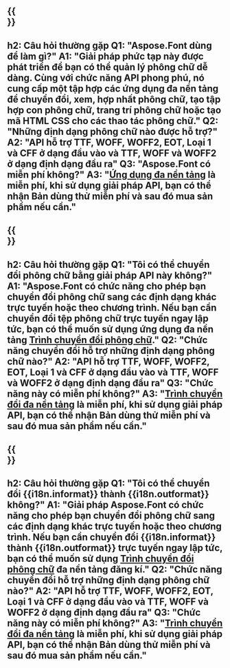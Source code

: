 ﻿---
translation: true
deploy: false
---

{{<section faq>}}
---
h2: Câu hỏi thường gặp
Q1: "Aspose.Font dùng để làm gì?"
A1: "Giải pháp phức tạp này được phát triển để bạn có thể quản lý phông chữ dễ dàng. Cùng với chức năng API phong phú, nó cung cấp một tập hợp các ứng dụng đa nền tảng để chuyển đổi, xem, hợp nhất phông chữ, tạo tập hợp con phông chữ, trang trí phông chữ hoặc tạo mã HTML CSS cho các thao tác phông chữ."
Q2: "Những định dạng phông chữ nào được hỗ trợ?"
A2: "API hỗ trợ TTF, WOFF, WOFF2, EOT, Loại 1 và CFF ở dạng đầu vào và TTF, WOFF và WOFF2 ở dạng định dạng đầu ra"
Q3: "Aspose.Font có miễn phí không?"
A3: "[Ứng dụng đa nền tảng](https://products.aspose.app/font/appices) là miễn phí, khi sử dụng giải pháp API, bạn có thể nhận Bản dùng thử miễn phí và sau đó mua sản phẩm nếu cần."
---

{{<section faq-converter>}}
---
h2: Câu hỏi thường gặp
Q1: "Tôi có thể chuyển đổi phông chữ bằng giải pháp API này không?"
A1: "Aspose.Font có chức năng cho phép bạn chuyển đổi phông chữ sang các định dạng khác trực tuyến hoặc theo chương trình. Nếu bạn cần chuyển đổi tệp phông chữ trực tuyến ngay lập tức, bạn có thể muốn sử dụng ứng dụng đa nền tảng [Trình chuyển đổi phông chữ](https://products.aspose.app/font/conversion/)."
Q2: "Chức năng chuyển đổi hỗ trợ những định dạng phông chữ nào?"
A2: "API hỗ trợ TTF, WOFF, WOFF2, EOT, Loại 1 và CFF ở dạng đầu vào và TTF, WOFF và WOFF2 ở dạng định dạng đầu ra"
Q3: "Chức năng này có miễn phí không?"
A3: "[Trình chuyển đổi đa nền tảng](https://products.aspose.app/font/conversion) là miễn phí, khi sử dụng giải pháp API, bạn có thể nhận Bản dùng thử miễn phí và sau đó mua sản phẩm nếu cần."
---

{{<section faq-converter-child>}}
---
h2: Câu hỏi thường gặp
Q1: "Tôi có thể chuyển đổi {{i18n.informat}} thành {{i18n.outformat}} không?"
A1: "Giải pháp Aspose.Font có chức năng cho phép bạn chuyển đổi phông chữ sang các định dạng khác trực tuyến hoặc theo chương trình. Nếu bạn cần chuyển đổi {{i18n.informat}} thành {{i18n.outformat}} trực tuyến ngay lập tức, bạn có thể muốn sử dụng [Trình chuyển đổi phông chữ](https://products.aspose.app/font/conversion/) đa nền tảng đăng kí."
Q2: "Chức năng chuyển đổi hỗ trợ những định dạng phông chữ nào?"
A2: "API hỗ trợ TTF, WOFF, WOFF2, EOT, Loại 1 và CFF ở dạng đầu vào và TTF, WOFF và WOFF2 ở dạng định dạng đầu ra"
Q3: "Chức năng này có miễn phí không?"
A3: "[Trình chuyển đổi đa nền tảng](https://products.aspose.app/font/conversion) là miễn phí, khi sử dụng giải pháp API, bạn có thể nhận Bản dùng thử miễn phí và sau đó mua sản phẩm nếu cần."
---